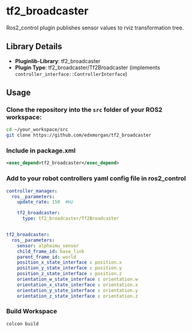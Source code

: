 # tf2_broadcaster

Ros2_control plugin publishes sensor values to rviz transformation tree.

## Library Details

- **Pluginlib-Library**: tf2_broadcaster
- **Plugin Type**: tf2_broadcaster/Tf2Broadcaster (implements `controller_interface::ControllerInterface`)

## Usage


### Clone the repository into the `src` folder of your ROS2 workspace:

```bash
cd ~/your_workspace/src
git clone https://github.com/edxmorgan/tf2_broadcaster
```

### Include in package.xml
```xml
<exec_depend>tf2_broadcaster</exec_depend>
```

### Add to your robot controllers yaml config file in ros2_control

```yaml
controller_manager:
  ros__parameters:
    update_rate: 150  #Hz

    tf2_broadcaster:
      type: tf2_broadcaster/Tf2Broadcaster


tf2_broadcaster:
  ros__parameters:
    sensor: alphaimu_sensor
    child_frame_id: base_link
    parent_frame_id: world
    position_x_state_interface : position.x 
    position_y_state_interface : position.y
    position_z_state_interface : position.z
    orientation_w_state_interface : orientation.w
    orientation_x_state_interface : orientation.x
    orientation_y_state_interface : orientation.y
    orientation_z_state_interface : orientation.z
```
### Build Workspace
```bash
colcon build
```